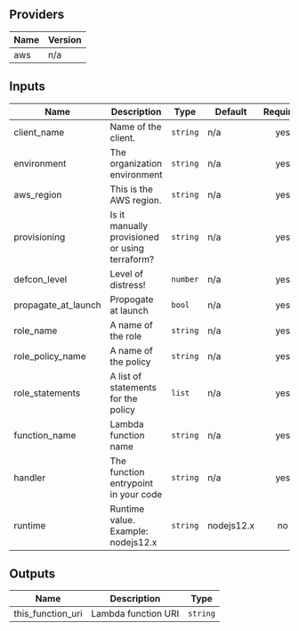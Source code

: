 ## Providers

| Name | Version |
|------|---------|
| aws | n/a |

## Inputs

| Name | Description | Type | Default | Required |
|------|-------------|------|---------|:-----:|
| client\_name | Name of the client. | `string` | n/a | yes |
| environment | The organization environment | `string` | n/a | yes |
| aws\_region | This is the AWS region. | `string` | n/a | yes |
| provisioning | Is it manually provisioned or using terraform? | `string` | n/a | yes |
| defcon\_level | Level of distress! | `number` | n/a | yes |
| propagate\_at\_launch | Propogate at launch | `bool` | n/a | yes |
| role\_name | A name of the role | `string` | n/a | yes |
| role\_policy\_name | A name of the policy | `string` | n/a | yes |
| role\_statements | A list of statements for the policy | `list` | n/a | yes |
| function\_name | Lambda function name | `string` | n/a | yes |
| handler | The function entrypoint in your code | `string` | n/a | yes |
| runtime | Runtime value. Example: nodejs12.x | `string` | nodejs12.x | no |

## Outputs

| Name | Description | Type |
|------|-------------|:-----:|
| this\_function\_uri | Lambda function URI | `string` |

